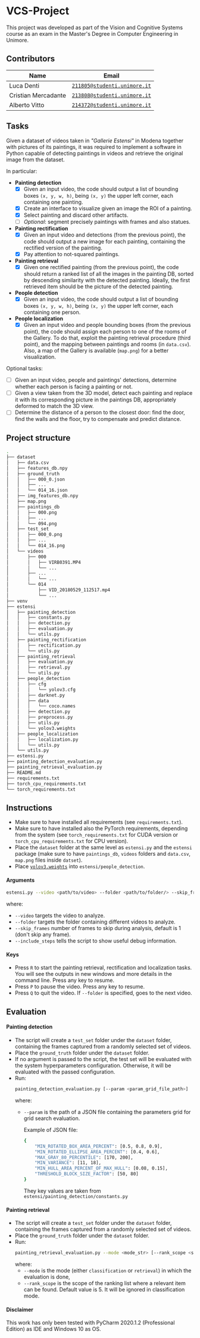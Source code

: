 # VCS-Project
This project was developed as part of the Vision and Cognitive Systems course as an exam in the Master's Degree in Computer Engineering in Unimore.

## Contributors

| Name                | Email                                                             |
| ------------------- | ----------------------------------------------------------------- |
| Luca Denti          | [`211805@studenti.unimore.it`](mailto:211805@studenti.unimore.it) |
| Cristian Mercadante | [`213808@studenti.unimore.it`](mailto:213808@studenti.unimore.it) |
| Alberto Vitto       | [`214372@studenti.unimore.it`](mailto:214372@studenti.unimore.it) |


## Tasks
Given a dataset of videos taken in _"Gallerie Estensi"_ in Modena together with pictures of its paintings, it was required to implement a software in Python capable of detecting paintings in videos and retrieve the original image from the dataset.

In particular:
- **Painting detection**
    - [x] Given an input video, the code should output a list of bounding boxes `(x, y, w, h)`, being `(x, y)` the upper left corner, each containing one painting.
    - [x] Create an interface to visualize given an image the ROI of a painting.
    - [x] Select painting and discard other artifacts.
    - [ ] _Optional_: segment precisely paintings with frames and also statues.
- **Painting rectification**
    - [x] Given an input video and detections (from the previous point), the code should output a new image for each painting, containing the rectified version of the painting.
    - [x] Pay attention to not-squared paintings.
- **Painting retrieval**
    - [x] Given one rectified painting (from the previous point), the code should return a ranked list of all the images in the painting DB, sorted by descending similarity with the detected painting. Ideally, the first retrieved item should be the picture of the detected painting.
- **People detection**
    - [x] Given an input video, the code should output a list of bounding boxes `(x, y, w, h)`, being `(x, y)` the upper left corner, each containing one person.
- **People localization**
    - [x] Given an input video and people bounding boxes (from the previous point), the code should assign each person to one of the rooms of the Gallery. To do that, exploit the painting retrieval procedure (third point), and the mapping between paintings and rooms (in `data.csv`). Also, a map of the Gallery is available (`map.png`) for a better visualization.
    
Optional tasks:
- [ ] Given an input video, people and paintings' detections, determine whether each person is facing a painting or not.
- [ ] Given a view taken from the 3D model, detect each painting and replace it with its corresponding picture in the paintings DB, appropriately deformed to match the 3D view.
- [ ] Determine the distance of a person to the closest door: find the door, find the walls and the floor, try to compensate and predict distance.

## Project structure
  ```bash
.
├── dataset
│   ├── data.csv
│   ├── features_db.npy
│   ├── ground_truth
│   │   ├── 000_0.json
│   │   ├── ...
│   │   └── 014_16.json
│   ├── img_features_db.npy
│   ├── map.png
│   ├── paintings_db
│   │   ├── 000.png
│   │   ├── ...
│   │   └── 094.png
│   ├── test_set
│   │   ├── 000_0.png
│   │   ├── ...
│   │   └── 014_16.png
│   └── videos
│       ├── 000
│       │   ├── VIRB0391.MP4
│       │   └── ...
│       ├── ...
│       │   └── ...
│       └── 014
│           ├── VID_20180529_112517.mp4
│           └── ...
├── venv
├── estensi
│   ├── painting_detection
│   │   ├── constants.py
│   │   ├── detection.py
│   │   ├── evaluation.py
│   │   └── utils.py
│   ├── painting_rectification
│   │   ├── rectification.py
│   │   └── utils.py
│   ├── painting_retrieval
│   │   ├── evaluation.py
│   │   ├── retrieval.py
│   │   └── utils.py
│   ├── people_detection
│   │   ├── cfg
│   │   │   └── yolov3.cfg
│   │   ├── darknet.py
│   │   ├── data
│   │   │   └── coco.names
│   │   ├── detection.py
│   │   ├── preprocess.py
│   │   ├── utils.py
│   │   └── yolov3.weights
│   ├── people_localization
│   │   ├── localization.py
│   │   └── utils.py
│   └── utils.py
├── estensi.py
├── painting_detection_evaluation.py
├── painting_retrieval_evaluation.py
├── README.md
├── requirements.txt
├── torch_cpu_requirements.txt
└── torch_requirements.txt
  ```

## Instructions
- Make sure to have installed all requirements (see `requirements.txt`).
- Make sure to have installed also the PyTorch requirements, depending from the system (see `torch_requirements.txt` for CUDA version or `torch_cpu_requirements.txt` for CPU version).
- Place the `dataset` folder at the same level as `estensi.py` and the `estensi` package (make sure to have `paintings_db`, `videos` folders and `data.csv`, `map.png` files inside `datset`).
- Place [`yolov3.weights`](https://pjreddie.com/media/files/yolov3.weights) into `estensi/people_detection`.

#### Arguments
```bash
estensi.py --video <path/to/video> --folder <path/to/folder/> --skip_frames <int_number> [--include_steps]
```
where:
- `--video` targets the video to analyze.
- `--folder` targets the folder containing different videos to analyze.
- `--skip_frames` number of frames to skip during analysis, default is 1 (don't skip any frame).
- `--include_steps` tells the script to show useful debug information.


#### Keys
- Press `R` to start the painting retrieval, rectification and localization tasks. You will see the outputs in new windows and more details in the command line. Press any key to resume.
- Press `P` to pause the video. Press any key to resume.
- Press `Q` to quit the video. If `--folder` is specified, goes to the next video.

## Evaluation
#### Painting detection
- The script will create a `test_set` folder under the `dataset` folder, containing the frames captured from a randomly selected set  of videos.
- Place the `ground_truth` folder under the `dataset` folder.
- If no argument is passed to the script, the test set will be evaluated with the system hyperparameters configuration.
Otherwise, it will be evaluated with the passed configuration.
- Run:
  ```bash
  painting_detection_evaluation.py [--param <param_grid_file_path>]
  ```
  where:
  - `--param` is the path of a JSON file containing the parameters grid for grid search evaluation.
  
    Example of JSON file:
    ```bash
    {
        "MIN_ROTATED_BOX_AREA_PERCENT": [0.5, 0.8, 0.9],
        "MIN_ROTATED_ELLIPSE_AREA_PERCENT": [0.4, 0.6],
        "MAX_GRAY_80_PERCENTILE": [170, 200],
        "MIN_VARIANCE": [11, 18],
        "MIN_HULL_AREA_PERCENT_OF_MAX_HULL": [0.08, 0.15],
        "THRESHOLD_BLOCK_SIZE_FACTOR": [50, 80]
    }
    ```
    They key values are taken from `estensi/painting_detection/constants.py`
    
#### Painting retrieval
- The script will create a `test_set` folder under the `dataset` folder, containing the frames captured from a randomly selected set  of videos.
- Place the `ground_truth` folder under the `dataset` folder.
- Run:
  ```bash
  painting_retrieval_evaluation.py --mode <mode_str> [--rank_scope <scope_int>]
  ```
  where:
  - `--mode` is the mode (either `classification` or `retrieval`) in which the evaluation is done,
  - `--rank_scope` is the scope of the ranking list where a relevant item can be found. Default value is 5. It will be ignored in classification mode.

#### Disclaimer
This work has only been tested with PyCharm 2020.1.2 (Professional Edition) as IDE and Windows 10 as OS.